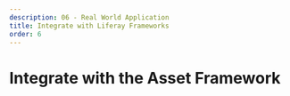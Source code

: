 ```yaml
---
description: 06 - Real World Application
title: Integrate with Liferay Frameworks
order: 6
---
```


# Integrate with the Asset Framework
<!-- 
The Asset Framework is a Liferay platform framework that makes it possible to publish and manage any kind of content in a unified way and through a standard API. The framework provides ways of associating and linking content with, for example, other portal assets, tags, and categories, and makes it possible to integrate with portal search, workflows and staging.

The central concepts in integrating with the Asset Framework are an Asset, an Asset Renderer, and an Asset Renderer Factory.

## Assets

An Asset is an abstract, generic representation of any model entity wrapped in an [AssetEntry](https://github.com/liferay/liferay-portal/blob/7.2.x/portal-kernel/src/com/liferay/asset/kernel/model/AssetEntry.java) class guaranteeing a certain set of metadata (fields) for the consuming applications and APIs. 

## Asset Renderers

The Asset Renderer Class is responsible for rendering the URLs for viewing and editing an asset, checking view permissions, and providing access to the wrapped entity. The Asset Renderer implements the [AssetRenderer](https://github.com/liferay/liferay-portal/blob/7.2.x/portal-kernel/src/com/liferay/asset/kernel/model/AssetRenderer.java) interface. 

## Asset Renderer Factories

An Asset Renderer Factory is an OSGi component class that makes an Asset Renderer available to the calling application or API. The factory pattern provides a possibility to have multiple renderers for a single asset type.

## Asset Framework Diagram

The diagram below illustrates and summarizes the components of the Asset Framework.

On a portal page, there is an __Asset Publisher__ portlet querying the newest assets. The Asset Framework gets a list of assets that contain the required set of metadata and references to the actual content items. When rendering the assets, the Asset Publisher portlet first finds the __Asset Renderer Factory__ service for the model type and then asks for an __Asset Renderer__ from the factory. The Asset Renderer uses the data from the actual content item, wrapped by an asset, to render the item on the type specific __JSP files__ provided. Every Asset Publisher view, like abstracts, full content, and table has a dedicated JSP file:

<img src="../images/asset-framework.png" style="max-height:100%"/>

## An Asset in the Database

Below is an example of database table structures for BlogsEntry and AssetEntry. You can see that the AssetEntry contains a subset of the data of BlogsEntry:

**BlogsEntry**

```sql

mysql> describe blogsentry;
+-----------------------+--------------+------+-----+---------+-------+
| Field                 | Type         | Null | Key | Default | Extra |
+-----------------------+--------------+------+-----+---------+-------+
| uuid_                 | varchar(75)  | YES  | MUL | NULL    |       |
| entryId               | bigint(20)   | NO   | PRI | NULL    |       |
| groupId               | bigint(20)   | YES  | MUL | NULL    |       |
| companyId             | bigint(20)   | YES  | MUL | NULL    |       |
| userId                | bigint(20)   | YES  |     | NULL    |       |
| userName              | varchar(75)  | YES  |     | NULL    |       |
| createDate            | datetime(6)  | YES  |     | NULL    |       |
| modifiedDate          | datetime(6)  | YES  |     | NULL    |       |
| title                 | varchar(150) | YES  |     | NULL    |       |
| subtitle              | longtext     | YES  |     | NULL    |       |
| urlTitle              | varchar(150) | YES  |     | NULL    |       |
| description           | longtext     | YES  |     | NULL    |       |
| content               | longtext     | YES  |     | NULL    |       |
| displayDate           | datetime(6)  | YES  | MUL | NULL    |       |
| allowPingbacks        | tinyint(4)   | YES  |     | NULL    |       |
| allowTrackbacks       | tinyint(4)   | YES  |     | NULL    |       |
| trackbacks            | longtext     | YES  |     | NULL    |       |
| coverImageCaption     | longtext     | YES  |     | NULL    |       |
| coverImageFileEntryId | bigint(20)   | YES  |     | NULL    |       |
| coverImageURL         | longtext     | YES  |     | NULL    |       |
| smallImage            | tinyint(4)   | YES  |     | NULL    |       |
| smallImageFileEntryId | bigint(20)   | YES  |     | NULL    |       |
| smallImageId          | bigint(20)   | YES  |     | NULL    |       |
| smallImageURL         | longtext     | YES  |     | NULL    |       |
| lastPublishDate       | datetime(6)  | YES  |     | NULL    |       |
| status                | int(11)      | YES  |     | NULL    |       |
| statusByUserId        | bigint(20)   | YES  |     | NULL    |       |
| statusByUserName      | varchar(75)  | YES  |     | NULL    |       |
| statusDate            | datetime(6)  | YES  |     | NULL    |       |
+-----------------------+--------------+------+-----+---------+-------+
29 rows in set (0,01 sec)
```

**AssetEntry**

```sql
mysql> describe assetentry;
+----------------+-------------+------+-----+---------+-------+
| Field          | Type        | Null | Key | Default | Extra |
+----------------+-------------+------+-----+---------+-------+
| entryId        | bigint(20)  | NO   | PRI | NULL    |       |
| groupId        | bigint(20)  | YES  | MUL | NULL    |       |
| companyId      | bigint(20)  | YES  | MUL | NULL    |       |
| userId         | bigint(20)  | YES  |     | NULL    |       |
| userName       | varchar(75) | YES  |     | NULL    |       |
| createDate     | datetime(6) | YES  |     | NULL    |       |
| modifiedDate   | datetime(6) | YES  |     | NULL    |       |
| classNameId    | bigint(20)  | YES  | MUL | NULL    |       |
| classPK        | bigint(20)  | YES  |     | NULL    |       |
| classUuid      | varchar(75) | YES  |     | NULL    |       |
| classTypeId    | bigint(20)  | YES  |     | NULL    |       |
| listable       | tinyint(4)  | YES  |     | NULL    |       |
| visible        | tinyint(4)  | YES  | MUL | NULL    |       |
| startDate      | datetime(6) | YES  |     | NULL    |       |
| endDate        | datetime(6) | YES  |     | NULL    |       |
| publishDate    | datetime(6) | YES  | MUL | NULL    |       |
| expirationDate | datetime(6) | YES  | MUL | NULL    |       |
| mimeType       | varchar(75) | YES  |     | NULL    |       |
| title          | longtext    | YES  |     | NULL    |       |
| description    | longtext    | YES  |     | NULL    |       |
| summary        | longtext    | YES  |     | NULL    |       |
| url            | longtext    | YES  |     | NULL    |       |
| layoutUuid     | varchar(75) | YES  | MUL | NULL    |       |
| height         | int(11)     | YES  |     | NULL    |       |
| width          | int(11)     | YES  |     | NULL    |       |
| priority       | double      | YES  |     | NULL    |       |
| viewCount      | int(11)     | YES  |     | NULL    |       |
+----------------+-------------+------+-----+---------+-------+
27 rows in set (0,00 sec)
```

The wrapped model entity is referenced by its ID in the AssetEntry's `classPK` (Class Primary Key) field. In the example below, the `classPK` contains the `entryId` for a BlogsEntry:

**AssetEntry**

```sql
mysql> select entryId, classPK,  groupId, companyId, userId, userName, title from assetentry where classPK=63341;
+---------+---------+---------+-----------+--------+--------------+----------------------+
| entryId | classPK | groupId | companyId | userId | userName     | title                |
+---------+---------+---------+-----------+--------+--------------+----------------------+
|   63342 |   63341 |   47971 |     20115 |  20155 | Liferay Demo | New Great Blog Entry |
+---------+---------+---------+-----------+--------+--------------+----------------------+
1 row in set (0,00 sec)
```

**BlogsEntry**

```sql
mysql> select entryId, groupId, companyId, userId, userName, title from blogsentry where entryId=63341;
+--------------------------------------+---------+---------+-----------+--------+--------------+----------------------+
| entryId | groupId | companyId | userId | userName     | title                |
+--------------------------------------+---------+---------+-----------+--------+--------------+----------------------+
|   63341 |   47971 |     20115 |  20155 | Liferay Demo | New Great Blog Entry |
+--------------------------------------+---------+---------+-----------+--------+--------------+----------------------+
1 row in set (0,00 sec)
```

Asset entry fields and their descriptions:

* __userId:__ the user updating the content
* __groupId:__ the scope group of the created content
* __createDate:__ the date the entity was created
* __modifiedDate:__ the date the entity was last modified
* __className:__ identifies the entity’s class
* __classPK:__ the primary key of the model entity
* __classUuid:__ a secondary identifier that’s guaranteed to be universally unique
* __classTypeId:__ identifies the particular variation of this class (if any, default 0)
* __categoryIds:__ the asset category ids for the entity
* __tagNames:__ tag names for the entity
* __listable:__ specifies whether the entity can be shown in dynamic lists of content (Asset Publisher)
* __visible:__ specifies whether the entity is approved
* __startDate:__ when the entity should be visible
* __endDate:__ when the entity should stop being visible
* __publishDate:__ the date the entity will be published (visible)
* __expirationDate:__ the date the entity will be archived (not visible)
* __mimetype:__ the Mime type, such as ContentTypes.TEXT_HTML of the content
* __title:__ the entity’s name
* __description:__ a String-based textual description of the entity
* __summary:__ a shortened or truncated sample of the entity’s content
* __url:__ a URL to optionally associate with the entity
* __layoutUuid:__ the universally unique ID of the layout of the entry’s default display page
* __height:__ this can be set to 0
* __width:__ this can be set to 0
* __priority:__ specifies how the entity is ranked among peer entity instances; the lower numbers take priority

## The Benefits of Integrating the Asset Framework

To leverage most of Liferay's native features, a custom entity must be integrated into the Asset Framework. Integration allows you to: 

* Show custom entities in the Asset Publisher portlet
* Associate tags and categories
* Associate comments and ratings
* Integrate with portal search
* Integrate with portal workflows
* Enable staging on the entities
* Link assets to each other
* Assign social bookmarks like Facebook likes to the entity
* Add custom fields (Liferay Expando API)
* Track the number of times an asset is viewed
* Implement Recycle Bin support

## Steps for Integrating the Asset Framework

Generally, the steps to integrate with the Asset Framework are:

1. Add the required fields, Asset Framework references, and finders to the model entity.
1. Manage the asset lifecycle (usually in the CRUD methods on the service layer).
	* Whenever you modify the custom model entity, the corresponding asset entry has to be updated as well.
1. Create an asset renderer factory for providing the renderer the model entity.
1. Create an asset renderer for displaying the model entity.

Additionally, if you want to show your assets in the Asset Publisher:

1. Implement the JSP files to support the different display modes of the Asset Publisher.
1. Integrate with the Liferay Search framework (required).

> See the Developer Network article: https://dev.liferay.com/fi/develop/tutorials/-/knowledge_base/7-2/assets-integrating-with-liferays-framework for more information.

## Integrate with the Search Framework

Before version 7.1, there used to be a single indexer component for taking care of everything search indexer related for a model entity. In 7.1 the approach was modularized to provide a clean approach for controlling different aspects of search framework integration. You can still use the old approach, however.

Generally, the steps to integrate with the Search framework are: 

1. Implement a Model Registrar class to register with the search framework
1. Implement a Model Document Contributor to control which fields are indexed
1. Implement a Model Indexer Writer Contributor to configure reindexing
1. Implement a Keyword Query Contributor to control which fields of the model are being queried
1. Implement a Model Summary Contributor to control the summaries returned
1. Add the `@Indexable` annotations to the service methods that should trigger indexing.
1. Integrate with the Asset Framework to be able to show the entities in the Asset Publisher

> See details about all the available contributors and integrating to Search Framework in the Developer Network: https://dev.liferay.com/en/develop/tutorials/-/knowledge_base/7-2/search-and-indexing. For a real world example, see https://github.com/liferay/liferay-portal/tree/7.2.x/modules/apps/blogs/blogs-service/src/main/java/com/liferay/blogs/internal/search.

## Keeping the Search Index Updated on Entity Modification Events

When you use Service Builder, the Liferay-provided method level `@Indexable` annotation automates the task for you. Just annotate those methods, which should trigger an index update. The only requirement for annotated  methods is that they __have to return the target entity__. 

The @Indexable annotation has two action types:

* __REINDEX:__ on add or update 
* __DELETE:__ on entity delete

Below is an example from a Service Builder project implementation class, where an index document gets created on entity add and deleted on deletion:

**addAssignment()**

```java
@Indexable(
	type = IndexableType.REINDEX
)
public Assignment addAssignment(
	long groupId, Map<Locale, String> titleMap, String description,
	Date dueDate, ServiceContext serviceContext)
	throws PortalException {
	...
	return assignment;
}
```

**deleteAssignment()**

```java
@Indexable(
	type = IndexableType.DELETE
)
public Assignment deleteAssignment(Assignment assignment)
	throws PortalException {
	...
	return assignment;
}
```

> Notice that by default, the CRUD methods of Service Builder generated service __base classes__ are annotated with @Indexable automatically. If you call the annotated base class methods from your implementation class, you don't have to annotate them.

## Creating a Custom Search Interface

To get your custom entities to show up in standard portal search, you  have to integrate with the Liferay Asset Framework. If, however, you would like to create your own custom search user interface, you can call the extensive portal search API directly.

Generally, the steps to create a custom Liferay search interface are:

1. Send the query parameters from the user interface to the back-end.
1. Catch the parameters and build a *SearchContext* object that transports all the required information to the search engine adapter.
1. Call the *IndexSearcherHelper* service and execute the search.
1. Format the *Hits* objects for the user interface

Below is an example of creating the SearchContext object and executing the search:

```java
public Hits doSearch(ThemeDisplay, BooleanClause booleanClause, int start, int end, Sort[] sorts) {
	
	SearchContext searchContext = new SearchContext();
	searchContext.setCompanyId(themeDisplay.getCompanyId());
	searchContext.setStart(start);
	searchContext.setEnd(end);
	searchContext.setSorts(sorts);
	
	searchContext.setBooleanClauses(new BooleanClause[] {
		booleanClause
	});
	
	Hits hits = _indexSearcherHelper.search(searchContext, query);
	
	return hits;
}

@Reference
private IndexSearcherHelper _indexSearcherHelper;

``` -->